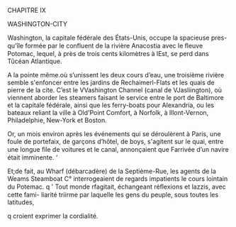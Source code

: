  

CHAPITRE IX

WASHlNGTON-CITY

Washington, la capitale fédérale des États-Unis, occupe la spacieuse pres-
qu'île formée par le confluent de la rivière Anacostia avec le ﬂeuve Potomac,
lequel, à près de trois cents kilomètres à lEst, se perd dans Tûcéan
Atlantique.

A la pointe même.où s’unissent les deux cours d’eau, une troisième
rivière semble s'enfoncer entre les jardins de Rechaimerl-Flats et les quais
de pierre de la cite. C’est le VVashington Channel (canal de VJasliington), où
viennent aborder les steamers faisant le service entre le port de Baltimore
et la capitale fédérale, ainsi que les ferry-boats pour Alexandria, ou les
bateaux reliant la ville à Old'Point Comfort, à Norfolk, à lllont-Vernon,
Philadelphie, New-York et Boston.

Or, un mois environ après les événements qui se déroulèrent à Paris, une
foule de portefaix, de garçons d’hôtel, de boys, s'agitent sur le quai, entre
une longue ﬁle de voitures et le canal, annonçaient que Farrivée d’un
navire était imminente. ‘

Et;de fait, au Wharf (débarcadère) de la Septième-Rue, les agents de la
Weams Steamboat C° interrogeaient de regards impatients le cours lointain
du Potemac. q
' Tout  monde rfagitait, échangeant réﬂexions et lazzis, avec cette fami-
liarité triirme par laquelle les gens du peuple, sous toutes les latitudes,

q croient exprimer la cordialité.

 

